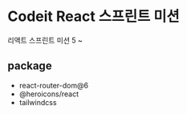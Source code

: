 # Codeit React 스프린트 미션

리액트 스프린트 미션 5 ~

## package

- react-router-dom@6
- @heroicons/react
- tailwindcss
